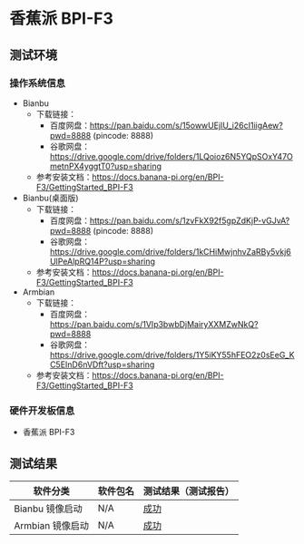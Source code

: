 # 香蕉派 BPI-F3

## 测试环境

### 操作系统信息

- Bianbu
  - 下载链接：
    - 百度网盘：https://pan.baidu.com/s/15owwUEjIU_i26cI1iigAew?pwd=8888 (pincode: 8888)
    - 谷歌网盘：https://drive.google.com/drive/folders/1LQoioz6N5YQpSOxY47OmetnPX4yggtT0?usp=sharing
  - 参考安装文档：https://docs.banana-pi.org/en/BPI-F3/GettingStarted_BPI-F3
- Bianbu(桌面版)
  - 下载链接：
    - 百度网盘：https://pan.baidu.com/s/1zvFkX92f5gpZdKjP-vGJvA?pwd=8888 (pincode: 8888)
    - 谷歌网盘：https://drive.google.com/drive/folders/1kCHiMwjnhvZaRBy5vkj6UlPeAlpRQ14P?usp=sharing
  - 参考安装文档：https://docs.banana-pi.org/en/BPI-F3/GettingStarted_BPI-F3
- Armbian
  - 下载链接：
    - 百度网盘：https://pan.baidu.com/s/1VIp3bwbDjMairyXXMZwNkQ?pwd=8888
    - 谷歌网盘：https://drive.google.com/drive/folders/1Y5iKY55hFEO2z0sEeG_KC5EInD6nVDft?usp=sharing
  - 参考安装文档：https://docs.banana-pi.org/en/BPI-F3/GettingStarted_BPI-F3

### 硬件开发板信息

- 香蕉派 BPI-F3

## 测试结果

| 软件分类                       | 软件包名     | 测试结果（测试报告）        |
|----------------------------|--------------|---------------------------|
| Bianbu 镜像启动                | N/A          | [成功][Bianbu]          |
| Armbian 镜像启动               | N/A          | [成功][Armbian]          |

[Bianbu]: ./Bianbu/README.md
[Armbian]: ./Armbian/README.md